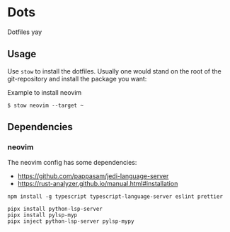# Dots

Dotfiles yay

## Usage

Use `stow` to install the dotfiles.
Usually one would stand on the root of the git-repository and install the package you want:

Example to install neovim

```
$ stow neovim --target ~
```



## Dependencies


### neovim

The neovim config has some dependencies:

- https://github.com/pappasam/jedi-language-server
- https://rust-analyzer.github.io/manual.html#installation

`npm install -g typescript typescript-language-server eslint prettier`

```
pipx install python-lsp-server
pipx install pylsp-myp
pipx inject python-lsp-server pylsp-mypy
```

